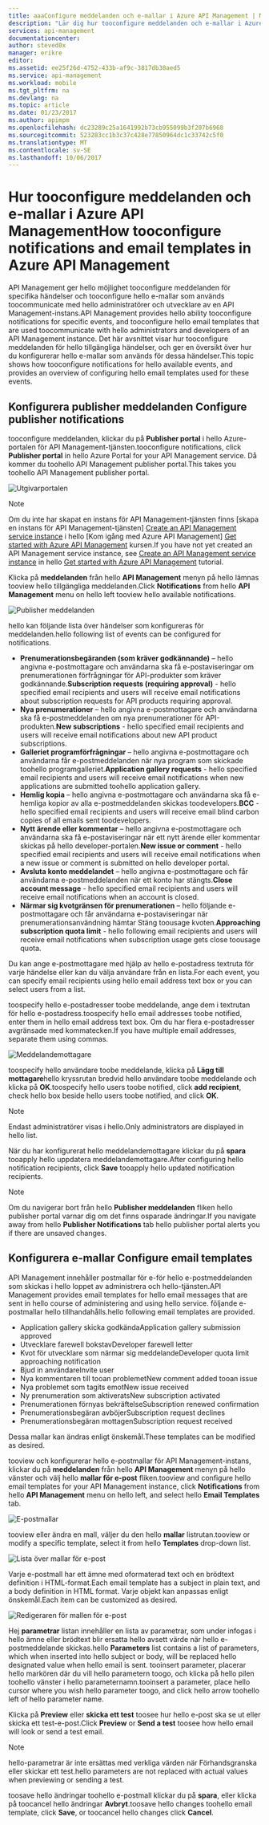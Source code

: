 ```yaml
---
title: aaaConfigure meddelanden och e-mallar i Azure API Management | Microsoft Docs
description: "Lär dig hur tooconfigure meddelanden och e-mallar i Azure API Management."
services: api-management
documentationcenter: 
author: steved0x
manager: erikre
editor: 
ms.assetid: ee25f26d-4752-433b-af9c-3817db38aed5
ms.service: api-management
ms.workload: mobile
ms.tgt_pltfrm: na
ms.devlang: na
ms.topic: article
ms.date: 01/23/2017
ms.author: apimpm
ms.openlocfilehash: dc23289c25a1641992b73cb955099b3f207b6968
ms.sourcegitcommit: 523283cc1b3c37c428e77850964dc1c33742c5f0
ms.translationtype: MT
ms.contentlocale: sv-SE
ms.lasthandoff: 10/06/2017
---
```

# <a name="how-tooconfigure-notifications-and-email-templates-in-azure-api-management"></a><span data-ttu-id="25fdc-103">Hur tooconfigure meddelanden och e-mallar i Azure API Management</span><span class="sxs-lookup"><span data-stu-id="25fdc-103">How tooconfigure notifications and email templates in Azure API Management</span></span>
<span data-ttu-id="25fdc-104">API Management ger hello möjlighet tooconfigure meddelanden för specifika händelser och tooconfigure hello e-mallar som används toocommunicate med hello administratörer och utvecklare av en API Management-instans.</span><span class="sxs-lookup"><span data-stu-id="25fdc-104">API Management provides hello ability tooconfigure notifications for specific events, and tooconfigure hello email templates that are used toocommunicate with hello administrators and developers of an API Management instance.</span></span> <span data-ttu-id="25fdc-105">Det här avsnittet visar hur tooconfigure meddelanden för hello tillgängliga händelser, och ger en översikt över hur du konfigurerar hello e-mallar som används för dessa händelser.</span><span class="sxs-lookup"><span data-stu-id="25fdc-105">This topic shows how tooconfigure notifications for hello available events, and provides an overview of configuring hello email templates used for these events.</span></span>

## <span data-ttu-id="25fdc-106"><a name="publisher-notifications"></a>Konfigurera publisher meddelanden</span><span class="sxs-lookup"><span data-stu-id="25fdc-106"><a name="publisher-notifications"> </a>Configure publisher notifications</span></span>
<span data-ttu-id="25fdc-107">tooconfigure meddelanden, klickar du på **Publisher portal** i hello Azure-portalen för API Management-tjänsten.</span><span class="sxs-lookup"><span data-stu-id="25fdc-107">tooconfigure notifications, click **Publisher portal** in hello Azure Portal for your API Management service.</span></span> <span data-ttu-id="25fdc-108">Då kommer du toohello API Management publisher portal.</span><span class="sxs-lookup"><span data-stu-id="25fdc-108">This takes you toohello API Management publisher portal.</span></span>

![Utgivarportalen][api-management-management-console]

> [!NOTE] 
> <span data-ttu-id="25fdc-110">Om du inte har skapat en instans för API Management-tjänsten finns [skapa en instans för API Management-tjänsten] [ Create an API Management service instance] i hello [Kom igång med Azure API Management] [ Get started with Azure API Management] kursen.</span><span class="sxs-lookup"><span data-stu-id="25fdc-110">If you have not yet created an API Management service instance, see [Create an API Management service instance][Create an API Management service instance] in hello [Get started with Azure API Management][Get started with Azure API Management] tutorial.</span></span>

<span data-ttu-id="25fdc-111">Klicka på **meddelanden** från hello **API Management** menyn på hello lämnas tooview hello tillgängliga meddelanden.</span><span class="sxs-lookup"><span data-stu-id="25fdc-111">Click **Notifications** from hello **API Management** menu on hello left tooview hello available notifications.</span></span>

![Publisher meddelanden][api-management-publisher-notifications]

<span data-ttu-id="25fdc-113">hello kan följande lista över händelser som konfigureras för meddelanden.</span><span class="sxs-lookup"><span data-stu-id="25fdc-113">hello following list of events can be configured for notifications.</span></span>

* <span data-ttu-id="25fdc-114">**Prenumerationsbegäranden (som kräver godkännande)** – hello angivna e-postmottagare och användarna ska få e-postaviseringar om prenumerationen förfrågningar för API-produkter som kräver godkännande.</span><span class="sxs-lookup"><span data-stu-id="25fdc-114">**Subscription requests (requiring approval)** - hello specified email recipients and users will receive email notifications about subscription requests for API products requiring approval.</span></span>
* <span data-ttu-id="25fdc-115">**Nya prenumerationer** – hello angivna e-postmottagare och användarna ska få e-postmeddelanden om nya prenumerationer för API-produkten.</span><span class="sxs-lookup"><span data-stu-id="25fdc-115">**New subscriptions** - hello specified email recipients and users will receive email notifications about new API product subscriptions.</span></span>
* <span data-ttu-id="25fdc-116">**Galleriet programförfrågningar** – hello angivna e-postmottagare och användarna får e-postmeddelanden när nya program som skickade toohello programgalleriet.</span><span class="sxs-lookup"><span data-stu-id="25fdc-116">**Application gallery requests** - hello specified email recipients and users will receive email notifications when new applications are submitted toohello application gallery.</span></span>
* <span data-ttu-id="25fdc-117">**Hemlig kopia** – hello angivna e-postmottagare och användarna ska få e-hemliga kopior av alla e-postmeddelanden skickas toodevelopers.</span><span class="sxs-lookup"><span data-stu-id="25fdc-117">**BCC** - hello specified email recipients and users will receive email blind carbon copies of all emails sent toodevelopers.</span></span>
* <span data-ttu-id="25fdc-118">**Nytt ärende eller kommentar** – hello angivna e-postmottagare och användarna ska få e-postaviseringar när ett nytt ärende eller kommentar skickas på hello developer-portalen.</span><span class="sxs-lookup"><span data-stu-id="25fdc-118">**New issue or comment** - hello specified email recipients and users will receive email notifications when a new issue or comment is submitted on hello developer portal.</span></span>
* <span data-ttu-id="25fdc-119">**Avsluta konto meddelandet** – hello angivna e-postmottagare och får användarna e-postmeddelanden när ett konto har stängts.</span><span class="sxs-lookup"><span data-stu-id="25fdc-119">**Close account message** - hello specified email recipients and users will receive email notifications when an account is closed.</span></span>
* <span data-ttu-id="25fdc-120">**Närmar sig kvotgränsen för prenumerationen** – hello följande e-postmottagare och får användarna e-postaviseringar när prenumerationsanvändning hämtar Stäng toousage kvoten.</span><span class="sxs-lookup"><span data-stu-id="25fdc-120">**Approaching subscription quota limit** - hello following email recipients and users will receive email notifications when subscription usage gets close toousage quota.</span></span>

<span data-ttu-id="25fdc-121">Du kan ange e-postmottagare med hjälp av hello e-postadress textruta för varje händelse eller kan du välja användare från en lista.</span><span class="sxs-lookup"><span data-stu-id="25fdc-121">For each event, you can specify email recipients using hello email address text box or you can select users from a list.</span></span>

<span data-ttu-id="25fdc-122">toospecify hello e-postadresser toobe meddelande, ange dem i textrutan för hello e-postadress.</span><span class="sxs-lookup"><span data-stu-id="25fdc-122">toospecify hello email addresses toobe notified, enter them in hello email address text box.</span></span> <span data-ttu-id="25fdc-123">Om du har flera e-postadresser avgränsade med kommatecken.</span><span class="sxs-lookup"><span data-stu-id="25fdc-123">If you have multiple email addresses, separate them using commas.</span></span>

![Meddelandemottagare][api-management-email-addresses]

<span data-ttu-id="25fdc-125">toospecify hello användare toobe meddelande, klicka på **Lägg till mottagare**hello kryssrutan bredvid hello användare toobe meddelande och klicka på **OK**.</span><span class="sxs-lookup"><span data-stu-id="25fdc-125">toospecify hello users toobe notified, click **add recipient**, check hello box beside hello users toobe notified, and click **OK**.</span></span>

> [!NOTE] 
> <span data-ttu-id="25fdc-126">Endast administratörer visas i hello.</span><span class="sxs-lookup"><span data-stu-id="25fdc-126">Only administrators are displayed in hello list.</span></span>


<span data-ttu-id="25fdc-127">När du har konfigurerat hello meddelandemottagare klickar du på **spara** tooapply hello uppdatera meddelandemottagare.</span><span class="sxs-lookup"><span data-stu-id="25fdc-127">After configuring hello notification recipients, click **Save** tooapply hello updated notification recipients.</span></span>

> [!NOTE] 
> <span data-ttu-id="25fdc-128">Om du navigerar bort från hello **Publisher meddelanden** fliken hello publisher portal varnar dig om det finns osparade ändringar.</span><span class="sxs-lookup"><span data-stu-id="25fdc-128">If you navigate away from hello **Publisher Notifications** tab hello publisher portal alerts you if there are unsaved changes.</span></span>


## <span data-ttu-id="25fdc-129"><a name="email-templates"></a>Konfigurera e-mallar</span><span class="sxs-lookup"><span data-stu-id="25fdc-129"><a name="email-templates"> </a>Configure email templates</span></span>
<span data-ttu-id="25fdc-130">API Management innehåller postmallar för e-för hello e-postmeddelanden som skickas i hello loppet av administrera och hello-tjänsten.</span><span class="sxs-lookup"><span data-stu-id="25fdc-130">API Management provides email templates for hello email messages that are sent in hello course of administering and using hello service.</span></span> <span data-ttu-id="25fdc-131">följande e-postmallar hello tillhandahålls.</span><span class="sxs-lookup"><span data-stu-id="25fdc-131">hello following email templates are provided.</span></span>

* <span data-ttu-id="25fdc-132">Application gallery skicka godkända</span><span class="sxs-lookup"><span data-stu-id="25fdc-132">Application gallery submission approved</span></span>
* <span data-ttu-id="25fdc-133">Utvecklare farewell bokstav</span><span class="sxs-lookup"><span data-stu-id="25fdc-133">Developer farewell letter</span></span>
* <span data-ttu-id="25fdc-134">Kvot för utvecklare som närmar sig meddelande</span><span class="sxs-lookup"><span data-stu-id="25fdc-134">Developer quota limit approaching notification</span></span>
* <span data-ttu-id="25fdc-135">Bjud in användare</span><span class="sxs-lookup"><span data-stu-id="25fdc-135">Invite user</span></span>
* <span data-ttu-id="25fdc-136">Nya kommentaren till tooan problemet</span><span class="sxs-lookup"><span data-stu-id="25fdc-136">New comment added tooan issue</span></span>
* <span data-ttu-id="25fdc-137">Nya problemet som tagits emot</span><span class="sxs-lookup"><span data-stu-id="25fdc-137">New issue received</span></span>
* <span data-ttu-id="25fdc-138">Ny prenumeration som aktiverats</span><span class="sxs-lookup"><span data-stu-id="25fdc-138">New subscription activated</span></span>
* <span data-ttu-id="25fdc-139">Prenumerationen förnyas bekräftelse</span><span class="sxs-lookup"><span data-stu-id="25fdc-139">Subscription renewed confirmation</span></span>
* <span data-ttu-id="25fdc-140">Prenumerationsbegäran avböjer</span><span class="sxs-lookup"><span data-stu-id="25fdc-140">Subscription request declines</span></span>
* <span data-ttu-id="25fdc-141">Prenumerationsbegäran mottagen</span><span class="sxs-lookup"><span data-stu-id="25fdc-141">Subscription request received</span></span>

<span data-ttu-id="25fdc-142">Dessa mallar kan ändras enligt önskemål.</span><span class="sxs-lookup"><span data-stu-id="25fdc-142">These templates can be modified as desired.</span></span>

<span data-ttu-id="25fdc-143">tooview och konfigurerar hello e-postmallar för API Management-instans, klickar du på **meddelanden** från hello **API Management** menyn på hello vänster och välj hello **mallar för e-post**  fliken.</span><span class="sxs-lookup"><span data-stu-id="25fdc-143">tooview and configure hello email templates for your API Management instance, click **Notifications** from hello **API Management** menu on hello left, and select hello **Email Templates** tab.</span></span>

![E-postmallar][api-management-email-templates]

<span data-ttu-id="25fdc-145">tooview eller ändra en mall, väljer du den hello **mallar** listrutan.</span><span class="sxs-lookup"><span data-stu-id="25fdc-145">tooview or modify a specific template, select it from hello **Templates** drop-down list.</span></span>

![Lista över mallar för e-post][api-management-email-templates-list]

<span data-ttu-id="25fdc-147">Varje e-postmall har ett ämne med oformaterad text och en brödtext definition i HTML-format.</span><span class="sxs-lookup"><span data-stu-id="25fdc-147">Each email template has a subject in plain text, and a body definition in HTML format.</span></span> <span data-ttu-id="25fdc-148">Varje objekt kan anpassas enligt önskemål.</span><span class="sxs-lookup"><span data-stu-id="25fdc-148">Each item can be customized as desired.</span></span>

![Redigeraren för mallen för e-post][api-management-email-template]

<span data-ttu-id="25fdc-150">Hej **parametrar** listan innehåller en lista av parametrar, som under infogas i hello ämne eller brödtext blir ersatta hello avsett värde när hello e-postmeddelande skickas.</span><span class="sxs-lookup"><span data-stu-id="25fdc-150">hello **Parameters** list contains a list of parameters, which when inserted into hello subject or body, will be replaced hello designated value when hello email is sent.</span></span> <span data-ttu-id="25fdc-151">tooinsert parameter, placerar hello markören där du vill hello parametern toogo, och klicka på hello pilen toohello vänster i hello parameternamn.</span><span class="sxs-lookup"><span data-stu-id="25fdc-151">tooinsert a parameter, place hello cursor where you wish hello parameter toogo, and click hello arrow toohello left of hello parameter name.</span></span>

<span data-ttu-id="25fdc-152">Klicka på **Preview** eller **skicka ett test** toosee hur hello e-post ska se ut eller skicka ett test-e-post.</span><span class="sxs-lookup"><span data-stu-id="25fdc-152">Click **Preview** or **Send a test** toosee how hello email will look or send a test email.</span></span>

> [!NOTE] 
> <span data-ttu-id="25fdc-153">hello-parametrar är inte ersättas med verkliga värden när Förhandsgranska eller skickar ett test.</span><span class="sxs-lookup"><span data-stu-id="25fdc-153">hello parameters are not replaced with actual values when previewing or sending a test.</span></span>

<span data-ttu-id="25fdc-154">toosave hello ändringar toohello e-postmall klickar du på **spara**, eller klicka på toocancel hello ändringar **Avbryt**.</span><span class="sxs-lookup"><span data-stu-id="25fdc-154">toosave hello changes toohello email template, click **Save**, or toocancel hello changes click **Cancel**.</span></span>
 

[api-management-management-console]: ./media/api-management-howto-configure-notifications/api-management-management-console.png
[api-management-publisher-notifications]: ./media/api-management-howto-configure-notifications/api-management-publisher-notifications.png
[api-management-email-addresses]: ./media/api-management-howto-configure-notifications/api-management-email-addresses.png


[api-management-email-templates]: ./media/api-management-howto-configure-notifications/api-management-email-templates.png
[api-management-email-templates-list]: ./media/api-management-howto-configure-notifications/api-management-email-templates-list.png
[api-management-email-template]: ./media/api-management-howto-configure-notifications/api-management-email-template.png


[Configure publisher notifications]: #publisher-notifications
[Configure email templates]: #email-templates

[How toocreate and use groups]: api-management-howto-create-groups.md
[How tooassociate groups with developers]: api-management-howto-create-groups.md#associate-group-developer

[Get started with Azure API Management]: api-management-get-started.md
[Create an API Management service instance]: api-management-get-started.md#create-service-instance
